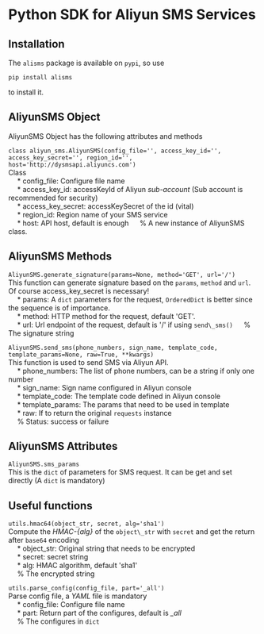 # Python SDK for Aliyun SMS Services

## Installation
The `alisms` package is available on `pypi`, so use  

    pip install alisms

to install it.  

## AliyunSMS Object
AliyunSMS Object has the following attributes and methods  
  
`class aliyun_sms.AliyunSMS(config_file='', access_key_id='', access_key_secret='', region_id='', host='http://dysmsapi.aliyuncs.com')`   
Class  
&emsp; * config\_file: Configure file name  
&emsp; * access\_key\_id: accessKeyId of Aliyun *sub-account* (Sub account is recommended for security)  
&emsp; * access\_key\_secret: accessKeySecret of the id (vital)   
&emsp; * region\_id: Region name of your SMS service  
&emsp; * host: API host, default is enough
&emsp; % A new instance of AliyunSMS class.  

## AliyunSMS Methods  
`AliyunSMS.generate_signature(params=None, method='GET', url='/')`   
This function can generate signature based on the `params`, `method` and `url`. Of course access\_key\_secret is necessary!  
&emsp; * params: A `dict` parameters for the request, `OrderedDict` is better since the sequence is of importance.  
&emsp; * method: HTTP method for the request, default 'GET'.  
&emsp; * url: Url endpoint of the request, default is '/' if using `send\_sms()` 
&emsp; % The signature string  

`AliyunSMS.send_sms(phone_numbers, sign_name, template_code, template_params=None, raw=True, **kwargs)`   
This function is used to send SMS via Aliyun API.  
&emsp; * phone\_numbers: The list of phone numbers, can be a string if only one number  
&emsp; * sign\_name: Sign name configured in Aliyun console  
&emsp; * template\_code: The template code defined in Aliyun console  
&emsp; * template\_params: The params that need to be used in template  
&emsp; * raw: If to return the original `requests` instance  
&emsp; % Status: success or failure  

## AliyunSMS Attributes  
`AliyunSMS.sms_params`   
This is the `dict` of parameters for SMS request. It can be get and set directly (A `dict` is mandatory)  

## Useful functions
`utils.hmac64(object_str, secret, alg='sha1')`   
Compute the *HMAC-\{alg\}* of the `object\_str` with `secret` and get the return after `base64` encoding  
&emsp; * object\_str: Original string that needs to be encrypted  
&emsp; * secret: secret string  
&emsp; * alg: HMAC algorithm, default 'sha1'  
&emsp; % The encrypted string  

`utils.parse_config(config_file, part='_all')`   
Parse config file, a *YAML* file is mandatory  
&emsp; * config\_file: Configure file name  
&emsp; * part: Return part of the configures, default is *\_all*  
&emsp; % The configures in `dict`
